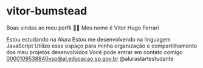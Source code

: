 # vitor-bumstead 
Boas vindas ao meu perfil 💙💙
Meu nome é Vitor Hugo Ferrari

Estou estudando na Alura
Estou me desenvolvendo na linguagem JavaScript
Utilizo esse espaço para minha organização e compartilhamento dos meu projetos desenvolvidos
Você pode entrar em contato comigo 
0000109538840xsp@al.educacao.sp.gov.br
@alurastartestudante
